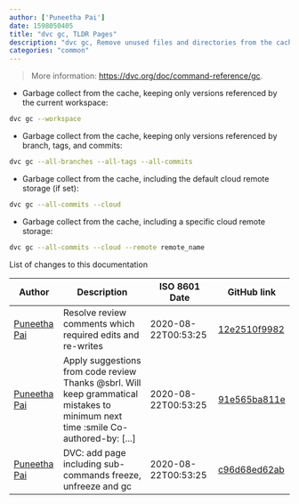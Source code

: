 ```yaml
---
author: ['Puneetha Pai']
date: 1598050405
title: "dvc gc, TLDR Pages"
description: "dvc gc, Remove unused files and directories from the cache or remote storage."
categories: "common"
---
```

> More information: <https://dvc.org/doc/command-reference/gc>.

- Garbage collect from the cache, keeping only versions referenced by the current workspace:

```bash
dvc gc --workspace
```

- Garbage collect from the cache, keeping only versions referenced by branch, tags, and commits:

```bash
dvc gc --all-branches --all-tags --all-commits
```

- Garbage collect from the cache, including the default cloud remote storage (if set):

```bash
dvc gc --all-commits --cloud
```

- Garbage collect from the cache, including a specific cloud remote storage:

```bash
dvc gc --all-commits --cloud --remote remote_name
```
List of changes to this documentation


Author | Description | ISO 8601 Date | GitHub link
------|-----|-----|-----
[Puneetha Pai](mailto:puneethapai29@gmail.com) | Resolve review comments which required edits and re-writes | 2020-08-22T00:53:25 | [12e2510f9982](https://github.com/tldr-pages/tldr/commit/12e2510f9982a355f10034f7c497b08938802db3)
[Puneetha Pai](mailto:21996583+PuneethaPai@users.noreply.github.com) | Apply suggestions from code review Thanks @sbrl. Will keep grammatical mistakes to minimum next time :smile Co-authored-by: [...] | 2020-08-22T00:53:25 | [91e565ba811e](https://github.com/tldr-pages/tldr/commit/91e565ba811e1112dc3e96f46d4b3d2bd96095c2)
[Puneetha Pai](mailto:puneethapai29@gmail.com) | DVC: add page including sub-commands freeze, unfreeze and gc | 2020-08-22T00:53:25 | [c96d68ed62ab](https://github.com/tldr-pages/tldr/commit/c96d68ed62ab4c5ec822fb68cf1a3ebf9aee5199)

